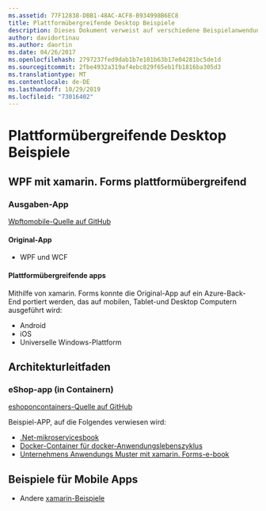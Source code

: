 ```yaml
---
ms.assetid: 77F12838-DBB1-48AC-ACF8-B934998B6EC8
title: Plattformübergreifende Desktop Beispiele
description: Dieses Dokument verweist auf verschiedene Beispielanwendungen, die zur Verwendung als plattformübergreifende apps mit xamarin portiert wurden.
author: davidortinau
ms.author: daortin
ms.date: 04/26/2017
ms.openlocfilehash: 2797237fed9dab1b7e101b63b17e04281bc5de1d
ms.sourcegitcommit: 2fbe4932a319af4ebc829f65eb1fb1816ba305d3
ms.translationtype: MT
ms.contentlocale: de-DE
ms.lasthandoff: 10/29/2019
ms.locfileid: "73016402"
---
```

# <a name="cross-platform-desktop-samples"></a>Plattformübergreifende Desktop Beispiele

## <a name="wpf-to-cross-platform-with-xamarinforms"></a>WPF mit xamarin. Forms plattformübergreifend

### <a name="expenses-app"></a>Ausgaben-App

[Wpftomobile-Quelle auf GitHub](https://github.com/nishanil/WPFToMobile)

#### <a name="original-app"></a>Original-App

* WPF und WCF

#### <a name="cross-platform-apps"></a>Plattformübergreifende apps

Mithilfe von xamarin. Forms konnte die Original-App auf ein Azure-Back-End portiert werden, das auf mobilen, Tablet-und Desktop Computern ausgeführt wird:

* Android
* iOS
* Universelle Windows-Plattform

## <a name="architecture-guidance"></a>Architekturleitfaden

### <a name="eshop-on-containers-app"></a>eShop-app (in Containern)

[eshoponcontainers-Quelle auf GitHub](https://github.com/dotnet-architecture/eShopOnContainers)

Beispiel-APP, auf die Folgendes verwiesen wird:

* [.Net-mikroservicesbook](https://aka.ms/microservicesebook)
* [Docker-Container für docker-Anwendungslebenszyklus](https://aka.ms/dockerlifecycleebook)
* [Unternehmens Anwendungs Muster mit xamarin. Forms-e-book](~/xamarin-forms/enterprise-application-patterns/index.md)

## <a name="mobile-app-samples"></a>Beispiele für Mobile Apps

* Andere [xamarin-Beispiele](https://docs.microsoft.com/samples/browse/?products=xamarin)
